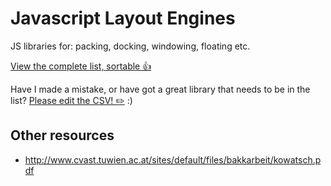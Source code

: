 # Javascript Layout Engines

JS libraries for: packing, docking, windowing, floating etc.

[View the complete list, sortable 👍](http://datapipes.okfnlabs.org/csv/html/?url=https%3A%2F%2Fraw.githubusercontent.com%2Ftimruffles%2Fjavascript-layout-engines%2Fmaster%2Ftable.csv)

Have I made a mistake, or have got a great library that needs to be in the list? [Please edit the CSV! ✏️](https://github.com/timruffles/javascript-layout-engines/edit/master/table.csv) :)

## Other resources

- http://www.cvast.tuwien.ac.at/sites/default/files/bakkarbeit/kowatsch.pdf
